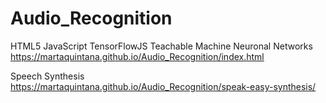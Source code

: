 # Audio_Recognition
HTML5 JavaScript TensorFlowJS Teachable Machine Neuronal Networks
https://martaquintana.github.io/Audio_Recognition/index.html


Speech Synthesis 
https://martaquintana.github.io/Audio_Recognition/speak-easy-synthesis/
